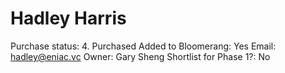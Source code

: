 # Hadley Harris

Purchase status: 4. Purchased
Added to Bloomerang: Yes
Email: hadley@eniac.vc
Owner: Gary Sheng
Shortlist for Phase 1?: No